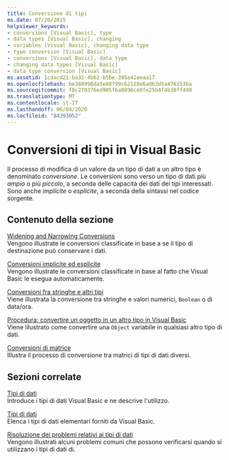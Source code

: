 ```yaml
---
title: Conversione di tipi
ms.date: 07/20/2015
helpviewer_keywords:
- conversions [Visual Basic], type
- data types [Visual Basic], changing
- variables [Visual Basic], changing data type
- type conversion [Visual Basic]
- conversions [Visual Basic], data type
- changing data types [Visual Basic]
- data type conversion [Visual Basic]
ms.assetid: 1cdacd21-ba31-4b62-b5be-395e41eeaa17
ms.openlocfilehash: be388998da5e88f99c62128e6ad63d5a476153ba
ms.sourcegitcommit: f8c270376ed905f6a8896ce0fe25b4f4b38ff498
ms.translationtype: MT
ms.contentlocale: it-IT
ms.lasthandoff: 06/04/2020
ms.locfileid: "84393052"
---
```

# <a name="type-conversions-in-visual-basic"></a>Conversioni di tipi in Visual Basic
Il processo di modifica di un valore da un tipo di dati a un altro tipo è denominato *conversione*. Le conversioni sono verso un tipo di dati più *ampio* o più *piccolo*, a seconda delle capacità dei dati dei tipi interessati. Sono anche *implicite* o *esplicite*, a seconda della sintassi nel codice sorgente.  
  
## <a name="in-this-section"></a>Contenuto della sezione  
 [Widening and Narrowing Conversions](widening-and-narrowing-conversions.md)  
 Vengono illustrate le conversioni classificate in base a se il tipo di destinazione può conservare i dati.  
  
 [Conversioni implicite ed esplicite](implicit-and-explicit-conversions.md)  
 Vengono illustrate le conversioni classificate in base al fatto che Visual Basic le esegua automaticamente.  
  
 [Conversioni fra stringhe e altri tipi](conversions-between-strings-and-other-types.md)  
 Viene illustrata la conversione tra stringhe e valori numerici, `Boolean` o di data/ora.  
  
 [Procedura: convertire un oggetto in un altro tipo in Visual Basic](how-to-convert-an-object-to-another-type.md)  
 Viene illustrato come convertire una `Object` variabile in qualsiasi altro tipo di dati.  
  
 [Conversioni di matrice](array-conversions.md)  
 Illustra il processo di conversione tra matrici di tipi di dati diversi.  
  
## <a name="related-sections"></a>Sezioni correlate  
 [Tipi di dati](index.md)  
 Introduce i tipi di dati Visual Basic e ne descrive l'utilizzo.  
  
 [Tipi di dati](../../../language-reference/data-types/index.md)  
 Elenca i tipi di dati elementari forniti da Visual Basic.  
  
 [Risoluzione dei problemi relativi ai tipi di dati](troubleshooting-data-types.md)  
 Vengono illustrati alcuni problemi comuni che possono verificarsi quando si utilizzano i tipi di dati di.
